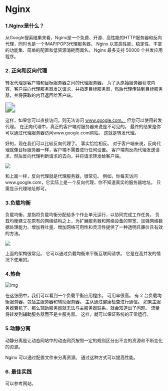 # Nginx


### 1.Nginx是什么？

从Google搜索结果来看，Nginx是一个免费、开源、高性能的HTTP服务器和反向代理，同时也是一个IMAP/POP3代理服务器。 Nginx 以其高性能、稳定性、丰富的功能集、简单的配置和低资源消耗而闻名。 Nginx 最多支持 50000 个并发应用程序。

### 2. 正向和反向代理

转发代理是客户端和目标服务器之间的代理服务器。 为了从原始服务器获取内容，客户端向代理服务器发送请求，并指定目标服务器，然后代理传输到目标服务器，并将获取的内容返回给客户端。

<img src="https://cdn.jsdelivr.net/gh/yeliansong/github-blog-PIC/blog-images/007S8ZIlgy1gf4iaf9a6xj317s0i6dlj.jpg" style="zoom:200%;" />

这样，如果您可以直接访问，则无法访问 www.google.com。 但您可以使用转发代理。 在正向代理中，真正的客户端对服务器来说是不可见的。 最终的结果是你可以通过代理服务器访问www.google.com网站。 这就是转发代理。

好的，现在我们可以比较反向代理了。 事实恰恰相反。 对于客户端来说，反向代理就像目标服务器一样，客户端不需要进行任何设置。 客户端向反向代理发送请求，然后反向代理判断请求的去向，并将请求转发给客户端。

![](https://cdn.jsdelivr.net/gh/yeliansong/github-blog-PIC/blog-images/007S8ZIlgy1gf4j1ik578j31qa0i4tdk.jpg)

和上面一样，反向代理就是代理服务器，很常见。 例如，你每天访问www.google.com，它实际上是一个反向代理，你不知道真实的服务器地址。 只需显示代理地址即可。

### 3.负载均衡

负载均衡，是指将负载均衡分配给多个作业单元运行，以协同完成工作任务。 负载均衡建立在原有的网络结构之上，为扩展服务器和网络设备的带宽、加强网络数据处理能力、增加吞吐量、增加网络可用性和灵活性提供了一种透明且廉价且有效的方法。

<img src="https://cdn.jsdelivr.net/gh/yeliansong/github-blog-PIC/blog-images/007S8ZIlgy1gf4kh82548j30vd0u047l.jpg" style="缩放：50%;" />

上面的架构很常见。 它可以通过负载均衡来平衡互联网请求。 它是在高并发的情况下使用的。

### 4.热备

![img](https://user-gold-cdn.xitu.io/2018/7/4/16463cd149a85d6d?imageslim)

在这张图中，我们可以看到一个负载平衡应用程序。 可用率很高。 有 2 台负载均衡服务器，包括主服务器和辅助服务器。 主从通过健康检查进行通信。 如果主服务器宕机了，那么辅助服务器就无法与主服务器联系，就会知道出了问题。 流量将转发到辅助服务器而不是主服务器。 这样，就可以保证系统的正常运行。

### 5.动静分离

动静分离是让动态网站中的动态网页按照一定的规则区分出不变的资源和不断变化的资源。

Nginx 可以通过配置文件来分离资源。 通过这种方式可以提高性能。

### 6. 最佳实践

可以参考网站。
